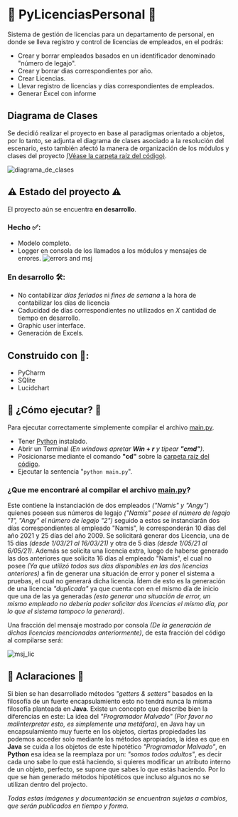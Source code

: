 # 👥 PyLicenciasPersonal 👥
Sistema de gestión de licencias para un departamento de personal, en donde se lleva registro y control de licencias de empleados, en el podrás:

* Crear y borrar empleados basados en un identificador denominado "número de legajo".
* Crear y borrar dias correspondientes por año.
* Crear Licencias.
* Llevar registro de licencias y días correspondientes de empleados.
* Generar Excel con informe

## Diagrama de Clases
Se decidió realizar el proyecto en base al paradigmas orientado a objetos, por lo tanto, se adjunta el diagrama de clases asociado a la resolución del escenario, esto también afectó la manera de organización de los módulos y clases del proyecto [(Véase la carpeta raíz del código)](https://github.com/damianstetson17/PyLicenciasPersonal/tree/main/src).

![diagrama_de_clases](https://github.com/damianstetson17/PyLicenciasPersonal/blob/main/img/classes.jpeg)

## ⚠️ Estado del proyecto ⚠️

El proyecto aún se encuentra **en desarrollo**.

### Hecho ✅:
* Modelo completo.
* Logger en consola de los llamados a los módulos y mensajes de errores.
![errors and msj](https://github.com/damianstetson17/PyLicenciasPersonal/blob/main/img/msj_errors.png)

### En desarrollo 🛠️:
* No contabilizar *días feriados* ni *fines de semana* a la hora de contabilizar los días de licencia
* Caducidad de días correspondientes no utilizados en *X* cantidad de tiempo en desarrollo.
* Graphic user interface.
* Generación de Excels.

## Construido con 🔧:

* PyCharm
* SQlite
* Lucidchart


## 🚀 ¿Cómo ejecutar? 🚀

Para ejecutar correctamente simplemente compilar el archivo [main.py](https://github.com/damianstetson17/PyLicenciasPersonal/blob/main/src/main.py).
* Tener [Python](https://www.python.org/) instalado.
* Abrir un Terminal _(En windows apretar **Win + r** y tipear **"cmd"**)_.
* Posicionarse mediante el comando **"cd"** sobre la [carpeta raíz del código](https://github.com/damianstetson17/PyLicenciasPersonal/tree/main/src).
* Ejecutar la sentencia "```python main.py```".

### ¿Que me encontraré al compilar el archivo [main.py](https://github.com/damianstetson17/PyLicenciasPersonal/blob/main/src/main.py)?
Este contiene la instanciación de dos empleados _("Namis" y "Angy")_ quienes poseen sus números de legajo _("Namis" posee el número de legajo "1", "Angy" el número de legajo "2")_ seguido a estos se instanciarán dos días correspondientes al empleado "Namis", le corresponderán 10 días del año 2021 y 25 días del año 2009. Se solicitará generar dos Licencia, una de 15 días _(desde 1/03/21 al 16/03/21)_ y otra de 5 días _(desde 1/05/21 al 6/05/21)_.
Además se solicita una licencia extra, luego de haberse generado las dos anteriores que solicita 16 días al empleado "Namis", el cual no posee _(Ya que utilizó todos sus días disponibles en las dos licencias anteriores)_ a fin de generar una situación de error y poner el sistema a pruebas, el cual no generará dicha licencia. Ídem de esto es la generación de una licencia _"duplicada"_ ya que cuenta con en el mísmo día de inicio que una de las ya generadas _(esto generar una situación de error, un mismo empleado no debería poder solicitar dos licencias el mísmo día, por lo que el sistema tampoco la generará)_.

Una fracción del mensaje mostrado por consola _(De la generación de dichas licencias mencionadas anteriormente)_, de esta fracción del código al compilarse será:

![msj_lic](https://github.com/damianstetson17/PyLicenciasPersonal/blob/main/img/msj_gen_lic.png)

## 🦚 Aclaraciones 🦚

Si bien se han desarrollado métodos _"getters & setters"_ basados en la filosofía de un fuerte encapsulamiento  esto no tendrá nunca la mísma filosofía planteada en **Java**. Existe un concepto que describe bien la diferencias en este: La idea del _"Programador Malvado"_ _(Por favor no malinterpretar esto, es simplemente una metáfora)_, en Java hay un encapsulamiento muy fuerte en los objetos, ciertas propiedades las podemos acceder solo mediante los métodos apropiados, la idea es que en **Java** se cuida a los objetos de este hipotético _"Programador Malvado"_, en **Python** esa idea se la reemplaza por un: _"somos todos adultos"_, es decir cada uno sabe lo que está haciendo, si quieres modificar un atributo interno de un objeto, perfecto, se supone que sabes lo que estás haciendo. Por lo que se han generado métodos hipotéticos que incluso algunos no se utilizan dentro del projecto. 

_Todas estas imágenes y documentación se encuentran sujetas a cambios, que serán publicados en tiempo y forma._
